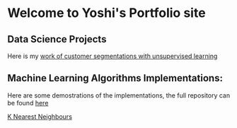 # Welcome to Yoshi's Portfolio site

## Data Science Projects

Here is my [work of customer segmentations with unsupervised learning](Customer_Segmentations.html)

## Machine Learning Algorithms Implementations:

Here are some demostrations of the implementations, the full repository can be found [here](https://github.com/Yoshi-Q/Maching-Learning-Algorithm-Implementation)

[K Nearest Neighbours](KNN_demo.html)
